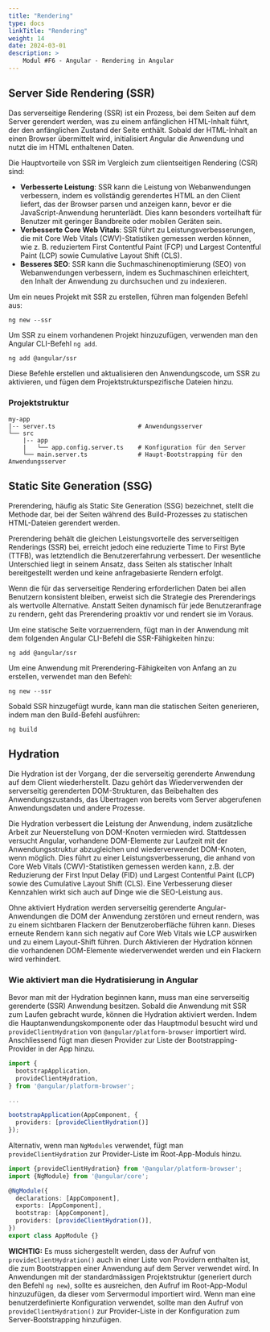```yaml
---
title: "Rendering"
type: docs
linkTitle: "Rendering"
weight: 14
date: 2024-03-01
description: >
    Modul #F6 - Angular - Rendering in Angular
---
```


## Server Side Rendering (SSR)
Das serverseitige Rendering (SSR) ist ein Prozess, bei dem Seiten auf dem Server gerendert werden, was zu einem anfänglichen HTML-Inhalt führt, der den anfänglichen Zustand der Seite enthält.
Sobald der HTML-Inhalt an einen Browser übermittelt wird, initialisiert Angular die Anwendung und nutzt die im HTML enthaltenen Daten.

Die Hauptvorteile von SSR im Vergleich zum clientseitigen Rendering (CSR) sind:
* **Verbesserte Leistung**: SSR kann die Leistung von Webanwendungen verbessern, indem es vollständig gerendertes HTML an den Client liefert, das der Browser parsen und anzeigen kann, bevor er die JavaScript-Anwendung herunterlädt.
  Dies kann besonders vorteilhaft für Benutzer mit geringer Bandbreite oder mobilen Geräten sein.
* **Verbesserte Core Web Vitals**: SSR führt zu Leistungsverbesserungen, die mit Core Web Vitals (CWV)-Statistiken gemessen werden können, wie z. B. reduziertem First Contentful Paint (FCP) und Largest Contentful Paint (LCP) sowie Cumulative Layout Shift (CLS).
* **Besseres SEO**: SSR kann die Suchmaschinenoptimierung (SEO) von Webanwendungen verbessern, indem es Suchmaschinen erleichtert, den Inhalt der Anwendung zu durchsuchen und zu indexieren.

Um ein neues Projekt mit SSR zu erstellen, führen man folgenden Befehl aus:
```shell
ng new --ssr
```

Um SSR zu einem vorhandenen Projekt hinzuzufügen, verwenden man den Angular CLI-Befehl `ng add`.
```shell
ng add @angular/ssr
```

Diese Befehle erstellen und aktualisieren den Anwendungscode, um SSR zu aktivieren, und fügen dem Projektstrukturspezifische Dateien hinzu.

### Projektstruktur

```
my-app
|-- server.ts                       # Anwendungsserver
└── src
    |-- app
    |   └── app.config.server.ts    # Konfiguration für den Server
    └── main.server.ts              # Haupt-Bootstrapping für den Anwendungsserver
```

## Static Site Generation (SSG)
Prerendering, häufig als Static Site Generation (SSG) bezeichnet, stellt die Methode dar, bei der Seiten während des Build-Prozesses zu statischen HTML-Dateien gerendert werden.

Prerendering behält die gleichen Leistungsvorteile des serverseitigen Renderings (SSR) bei, erreicht jedoch eine reduzierte Time to First Byte (TTFB), was letztendlich die Benutzererfahrung verbessert.
Der wesentliche Unterschied liegt in seinem Ansatz, dass Seiten als statischer Inhalt bereitgestellt werden und keine anfragebasierte Rendern erfolgt.

Wenn die für das serverseitige Rendering erforderlichen Daten bei allen Benutzern konsistent bleiben, erweist sich die Strategie des Prerenderings als wertvolle Alternative.
Anstatt Seiten dynamisch für jede Benutzeranfrage zu rendern, geht das Prerendering proaktiv vor und rendert sie im Voraus.

Um eine statische Seite vorzuerrendern, fügt man in der Anwendung mit dem folgenden Angular CLI-Befehl die SSR-Fähigkeiten hinzu:
```shell
ng add @angular/ssr
```

Um eine Anwendung mit Prerendering-Fähigkeiten von Anfang an zu erstellen, verwendet man den Befehl:
```shell
ng new --ssr
```

Sobald SSR hinzugefügt wurde, kann man die statischen Seiten generieren, indem man den Build-Befehl ausführen:
```shell
ng build
```

## Hydration
Die Hydration ist der Vorgang, der die serverseitig gerenderte Anwendung auf dem Client wiederherstellt. Dazu gehört das Wiederverwenden der serverseitig gerenderten DOM-Strukturen, das Beibehalten des Anwendungszustands, das Übertragen von bereits vom Server abgerufenen Anwendungsdaten und andere Prozesse.

Die Hydration verbessert die Leistung der Anwendung, indem zusätzliche Arbeit zur Neuerstellung von DOM-Knoten vermieden wird. Stattdessen versucht Angular, vorhandene DOM-Elemente zur Laufzeit mit der Anwendungsstruktur abzugleichen und wiederverwendet DOM-Knoten, wenn möglich.
Dies führt zu einer Leistungsverbesserung, die anhand von Core Web Vitals (CWV)-Statistiken gemessen werden kann, z.B. der Reduzierung der First Input Delay (FID) und Largest Contentful Paint (LCP) sowie des Cumulative Layout Shift (CLS). Eine Verbesserung dieser Kennzahlen wirkt sich auch auf Dinge wie die SEO-Leistung aus.

Ohne aktiviert Hydration werden serverseitig gerenderte Angular-Anwendungen die DOM der Anwendung zerstören und erneut rendern, was zu einem sichtbaren Flackern der Benutzeroberfläche führen kann. Dieses erneute Rendern kann sich negativ auf Core Web Vitals wie LCP auswirken und zu einem Layout-Shift führen.
Durch Aktivieren der Hydration können die vorhandenen DOM-Elemente wiederverwendet werden und ein Flackern wird verhindert.

### Wie aktiviert man die Hydratisierung in Angular
Bevor man mit der Hydration beginnen kann, muss man eine serverseitig gerenderte (SSR) Anwendung besitzen. Sobald die Anwendung mit SSR zum Laufen gebracht wurde, können die Hydration aktiviert werden. Indem die Hauptanwendungskomponente oder das Hauptmodul besucht wird und `provideClientHydration` von `@angular/platform-browser` importiert wird.
Anschliessend fügt man diesen Provider zur Liste der Bootstrapping-Provider in der App hinzu.

```ts
import {
  bootstrapApplication,
  provideClientHydration,
} from '@angular/platform-browser';

...

bootstrapApplication(AppComponent, {
  providers: [provideClientHydration()]
});
```

Alternativ, wenn man `NgModules` verwendet, fügt man `provideClientHydration` zur Provider-Liste im Root-App-Moduls hinzu.

```ts
import {provideClientHydration} from '@angular/platform-browser';
import {NgModule} from '@angular/core';

@NgModule({
  declarations: [AppComponent],
  exports: [AppComponent],
  bootstrap: [AppComponent],
  providers: [provideClientHydration()],
})
export class AppModule {}
```

**WICHTIG:** Es muss sichergestellt werden, dass der Aufruf von `provideClientHydration()` auch in einer Liste von Providern enthalten ist, die zum Bootstrappen einer Anwendung auf dem Server verwendet wird. In Anwendungen mit der standardmässigen Projektstruktur (generiert durch den Befehl `ng new`), sollte es ausreichen, den Aufruf im Root-App-Modul hinzuzufügen, da dieser vom Servermodul importiert wird.
Wenn man eine benutzerdefinierte Konfiguration verwendet, sollte man den Aufruf von `provideClientHydration()` zur Provider-Liste in der Konfiguration zum Server-Bootstrapping hinzufügen.

